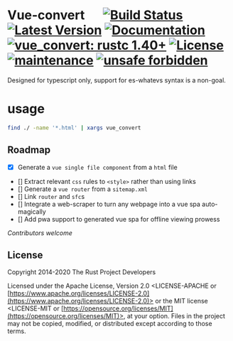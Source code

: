 # Vue-convert &emsp; [![Build Status]][actions] [![Latest Version]][crates.io] [![Documentation]][docs.rs] [![vue_convert: rustc 1.40+]][Rust 1.40] [![License]][license] [![maintenance]][free] [![unsafe forbidden](https://img.shields.io/badge/unsafe-forbidden-success.svg)](https://github.com/rust-secure-code/safety-dance/)

[Build Status]: https://img.shields.io/github/workflow/status/mocsy/vue_convert/Rust/master
[actions]: https://github.com/mocsy/vue_convert/actions?query=branch%3Amaster
[Latest Version]: https://img.shields.io/crates/v/vue_convert.svg
[crates.io]: https://crates.io/crates/vue_convert
[vue_convert: rustc 1.40+]: https://img.shields.io/badge/vue_convert-rustc_1.40+-lightgray.svg
[Rust 1.40]: https://blog.rust-lang.org/2019/12/19/Rust-1.40.0.html
[Documentation]: https://docs.rs/vue_convert/badge.svg
[docs.rs]: https://docs.rs/vue_convert
[License]: https://img.shields.io/crates/l/vue_convert
[license]: #license
[maintenance]: https://img.shields.io/badge/maintenance-casual-blue
[free]: http://unhandledexpression.com/general/2018/11/27/foss-is-free-as-in-toilet.html

Designed for typescript only, support for es-whatevs syntax is a non-goal.

# usage
```bash
find ./ -name '*.html' | xargs vue_convert
```

## Roadmap
- [x] Generate a `vue single file component` from a `html` file
- [] Extract relevant `css` rules to `<style>` rather than using links
- [] Generate a `vue router` from a `sitemap.xml`
- [] Link `router` and `sfc`s 
- [] Integrate a web-scraper to turn any webpage into a vue spa auto-magically
- [] Add pwa support to generated vue spa for offline viewing prowess

*Contributors welcome*

## License

Copyright 2014-2020 The Rust Project Developers

Licensed under the Apache License, Version 2.0 <LICENSE-APACHE or
[https://www.apache.org/licenses/LICENSE-2.0](https://www.apache.org/licenses/LICENSE-2.0)> or the MIT license
<LICENSE-MIT or [https://opensource.org/licenses/MIT](https://opensource.org/licenses/MIT)>, at your
option. Files in the project may not be
copied, modified, or distributed except according to those terms.
